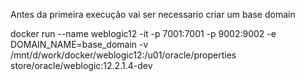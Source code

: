
Antes da primeira execução vai ser necessario criar um base domain

docker run --name weblogic12 -it -p 7001:7001 -p 9002:9002 -e DOMAIN_NAME=base_domain  -v /mnt/d/work/docker/weblogic12:/u01/oracle/properties store/oracle/weblogic:12.2.1.4-dev 

